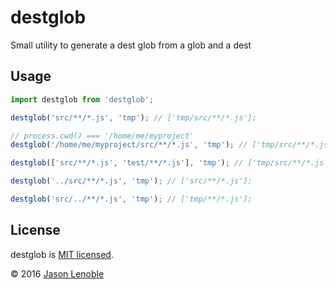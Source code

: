 # destglob
Small utility to generate a dest glob from a glob and a dest

## Usage

```js
import destglob from 'destglob';

destglob('src/**/*.js', 'tmp'); // ['tmp/src/**/*.js'];

// process.cwd() === '/home/me/myproject'
destglob('/home/me/myproject/src/**/*.js', 'tmp'); // ['tmp/src/**/*.js'];

destglob(['src/**/*.js', 'test/**/*.js'], 'tmp'); // ['tmp/src/**/*.js', 'tmp/test/**/*.js'];

destglob('../src/**/*.js', 'tmp'); // ['src/**/*.js'];

destglob('src/../**/*.js', 'tmp'); // ['tmp/**/*.js'];
```

## License

destglob is [MIT licensed](./LICENSE).

© 2016 [Jason Lenoble](mailto:jason.lenoble@gmail.com)
